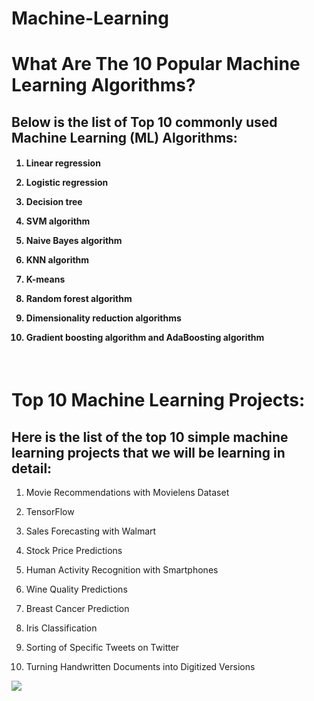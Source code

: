 # Machine-Learning

# What‌ ‌Are‌ ‌The‌ ‌10 ‌Popular‌ ‌Machine‌ ‌Learning Algorithms?‌

## Below is the list of Top 10 commonly used Machine Learning (ML) Algorithms:

<h4>

1) Linear regression

2) Logistic regression

3) Decision tree

4) SVM algorithm

5) Naive Bayes algorithm

6) KNN algorithm

7) K-means

8) Random forest algorithm

9) Dimensionality reduction algorithms

10) Gradient boosting algorithm and AdaBoosting algorithm

</h5>


<br>

# Top 10 Machine Learning Projects:

## Here is the list of the top 10 simple machine learning projects that we will be learning in detail:

1) Movie Recommendations with Movielens Dataset

2) TensorFlow

3) Sales Forecasting with Walmart

4) Stock Price Predictions

5) Human Activity Recognition with Smartphones

6) Wine Quality Predictions

7) Breast Cancer Prediction

8) Iris Classification

9) Sorting of Specific Tweets on Twitter

10) Turning Handwritten Documents into Digitized Versions



<img src="/img/ml.avif"> 
